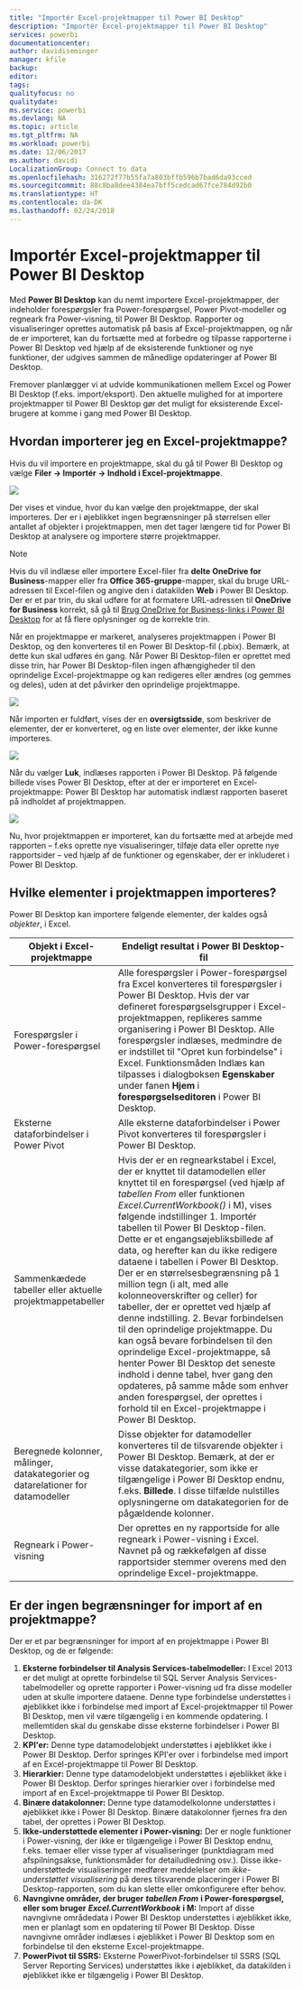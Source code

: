 ```yaml
---
title: "Importér Excel-projektmapper til Power BI Desktop"
description: "Importér Excel-projektmapper til Power BI Desktop"
services: powerbi
documentationcenter: 
author: davidiseminger
manager: kfile
backup: 
editor: 
tags: 
qualityfocus: no
qualitydate: 
ms.service: powerbi
ms.devlang: NA
ms.topic: article
ms.tgt_pltfrm: NA
ms.workload: powerbi
ms.date: 12/06/2017
ms.author: davidi
LocalizationGroup: Connect to data
ms.openlocfilehash: 316272f77b55fa7a803bffb596b7bad6da93cced
ms.sourcegitcommit: 88c8ba8dee4384ea7bff5cedcad67fce784d92b0
ms.translationtype: HT
ms.contentlocale: da-DK
ms.lasthandoff: 02/24/2018
---
```

# <a name="import-excel-workbooks-into-power-bi-desktop"></a>Importér Excel-projektmapper til Power BI Desktop
Med **Power BI Desktop** kan du nemt importere Excel-projektmapper, der indeholder forespørgsler fra Power-forespørgsel, Power Pivot-modeller og regneark fra Power-visning, til Power BI Desktop. Rapporter og visualiseringer oprettes automatisk på basis af Excel-projektmappen, og når de er importeret, kan du fortsætte med at forbedre og tilpasse rapporterne i Power BI Desktop ved hjælp af de eksisterende funktioner og nye funktioner, der udgives sammen de månedlige opdateringer af Power BI Desktop.

Fremover planlægger vi at udvide kommunikationen mellem Excel og Power BI Desktop (f.eks. import/eksport). Den aktuelle mulighed for at importere projektmapper til Power BI Desktop gør det muligt for eksisterende Excel-brugere at komme i gang med Power BI Desktop.

## <a name="how-do-i-import-an-excel-workbook"></a>Hvordan importerer jeg en Excel-projektmappe?
Hvis du vil importere en projektmappe, skal du gå til Power BI Desktop og vælge **Filer -\> Importér -\> Indhold i Excel-projektmappe**.

![](media/desktop-import-excel-workbooks/importexceltopbi_1.png)

Der vises et vindue, hvor du kan vælge den projektmappe, der skal importeres. Der er i øjeblikket ingen begrænsninger på størrelsen eller antallet af objekter i projektmappen, men det tager længere tid for Power BI Desktop at analysere og importere større projektmapper.

> [!NOTE]
> Hvis du vil indlæse eller importere Excel-filer fra **delte OneDrive for Business**-mapper eller fra **Office 365-gruppe**-mapper, skal du bruge URL-adressen til Excel-filen og angive den i datakilden **Web** i Power BI Desktop. Der er et par trin, du skal udføre for at formatere URL-adressen til **OneDrive for Business** korrekt, så gå til [Brug OneDrive for Business-links i Power BI Desktop](desktop-use-onedrive-business-links.md) for at få flere oplysninger og de korrekte trin.
> 
> 

Når en projektmappe er markeret, analyseres projektmappen i Power BI Desktop, og den konverteres til en Power BI Desktop-fil (.pbix). Bemærk, at dette kun skal udføres én gang. Når Power BI Desktop-filen er oprettet med disse trin, har Power BI Desktop-filen ingen afhængigheder til den oprindelige Excel-projektmappe og kan redigeres eller ændres (og gemmes og deles), uden at det påvirker den oprindelige projektmappe.

![](media/desktop-import-excel-workbooks/importexceltopbi_2.png)

Når importen er fuldført, vises der en **oversigtsside**, som beskriver de elementer, der er konverteret, og en liste over elementer, der ikke kunne importeres.

![](media/desktop-import-excel-workbooks/importexceltopbi_3.png)

Når du vælger **Luk**, indlæses rapporten i Power BI Desktop. På følgende billede vises Power BI Desktop, efter at der er importeret en Excel-projektmappe: Power BI Desktop har automatisk indlæst rapporten baseret på indholdet af projektmappen.

![](media/desktop-import-excel-workbooks/importexceltopbi_4.png)

Nu, hvor projektmappen er importeret, kan du fortsætte med at arbejde med rapporten – f.eks oprette nye visualiseringer, tilføje data eller oprette nye rapportsider – ved hjælp af de funktioner og egenskaber, der er inkluderet i Power BI Desktop.

## <a name="which-workbook-elements-are-imported"></a>Hvilke elementer i projektmappen importeres?
Power BI Desktop kan importere følgende elementer, der kaldes også *objekter*, i Excel.

| Objekt i Excel-projektmappe | Endeligt resultat i Power BI Desktop-fil |
| --- | --- |
| Forespørgsler i Power-forespørgsel |Alle forespørgsler i Power-forespørgsel fra Excel konverteres til forespørgsler i Power BI Desktop. Hvis der var defineret forespørgselsgrupper i Excel-projektmappen, replikeres samme organisering i Power BI Desktop. Alle forespørgsler indlæses, medmindre de er indstillet til "Opret kun forbindelse" i Excel. Funktionsmåden Indlæs kan tilpasses i dialogboksen **Egenskaber** under fanen **Hjem** i **forespørgselseditoren** i Power BI Desktop. |
| Eksterne dataforbindelser i Power Pivot |Alle eksterne dataforbindelser i Power Pivot konverteres til forespørgsler i Power BI Desktop. |
| Sammenkædede tabeller eller aktuelle projektmappetabeller |Hvis der er en regnearkstabel i Excel, der er knyttet til datamodellen eller knyttet til en forespørgsel (ved hjælp af *tabellen From* eller funktionen *Excel.CurrentWorkbook()* i M), vises følgende indstillinger     1. Importér tabellen til Power BI Desktop-filen. Dette er et engangsøjebliksbillede af data, og herefter kan du ikke redigere dataene i tabellen i Power BI Desktop. Der er en størrelsesbegrænsning på 1 million tegn (i alt, med alle kolonneoverskrifter og celler) for tabeller, der er oprettet ved hjælp af denne indstilling.    2. Bevar forbindelsen til den oprindelige projektmappe. Du kan også bevare forbindelsen til den oprindelige Excel-projektmappe, så henter Power BI Desktop det seneste indhold i denne tabel, hver gang den opdateres, på samme måde som enhver anden forespørgsel, der oprettes i forhold til en Excel-projektmappe i Power BI Desktop. |
| Beregnede kolonner, målinger, datakategorier og datarelationer for datamodeller |Disse objekter for datamodeller konverteres til de tilsvarende objekter i Power BI Desktop. Bemærk, at der er visse datakategorier, som ikke er tilgængelige i Power BI Desktop endnu, f.eks. **Billede**. I disse tilfælde nulstilles oplysningerne om datakategorien for de pågældende kolonner. |
| Regneark i Power-visning |Der oprettes en ny rapportside for alle regneark i Power-visning i Excel. Navnet på og rækkefølgen af disse rapportsider stemmer overens med den oprindelige Excel-projektmappe. |

## <a name="are-there-any-limitations-to-importing-a-workbook"></a>Er der ingen begrænsninger for import af en projektmappe?
Der er et par begrænsninger for import af en projektmappe i Power BI Desktop, og de er følgende:

1. **Eksterne forbindelser til Analysis Services-tabelmodeller:** I Excel 2013 er det muligt at oprette forbindelse til SQL Server Analysis Services-tabelmodeller og oprette rapporter i Power-visning ud fra disse modeller uden at skulle importere dataene. Denne type forbindelse understøttes i øjeblikket ikke i forbindelse med import af Excel-projektmapper til Power BI Desktop, men vil være tilgængelig i en kommende opdatering. I mellemtiden skal du genskabe disse eksterne forbindelser i Power BI Desktop.
2. **KPI'er:** Denne type datamodelobjekt understøttes i øjeblikket ikke i Power BI Desktop. Derfor springes KPI'er over i forbindelse med import af en Excel-projektmappe til Power BI Desktop.
3. **Hierarkier:** Denne type datamodelobjekt understøttes i øjeblikket ikke i Power BI Desktop. Derfor springes hierarkier over i forbindelse med import af en Excel-projektmappe til Power BI Desktop.
4. **Binære datakolonner:** Denne type datamodelkolonne understøttes i øjeblikket ikke i Power BI Desktop. Binære datakolonner fjernes fra den tabel, der oprettes i Power BI Desktop.
5. **Ikke-understøttede elementer i Power-visning:** Der er nogle funktioner i Power-visning, der ikke er tilgængelige i Power BI Desktop endnu, f.eks. temaer eller visse typer af visualiseringer (punktdiagram med afspilningsakse, funktionsmåder for detailudledning osv.). Disse ikke-understøttede visualiseringer medfører meddelelser om *ikke-understøttet visualisering* på deres tilsvarende placeringer i Power BI Desktop-rapporten, som du kan slette eller omkonfigurere efter behov.
6. **Navngivne områder, der bruger**  ***tabellen From*** **i Power-forespørgsel, eller som bruger**  ***Excel.CurrentWorkbook*** **i M:** Import af disse navngivne områdedata i Power BI Desktop understøttes i øjeblikket ikke, men er planlagt som en opdatering til Power BI Desktop. Disse navngivne områder indlæses i øjeblikket i Power BI Desktop som en forbindelse til den eksterne Excel-projektmappe.
7. **PowerPivot til SSRS:** Eksterne PowerPivot-forbindelser til SSRS (SQL Server Reporting Services) understøttes ikke i øjeblikket, da datakilden i øjeblikket ikke er tilgængelig i Power BI Desktop.

